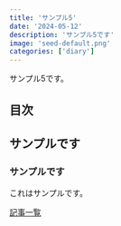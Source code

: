 ```yaml
---
title: 'サンプル5'
date: '2024-05-12'
description: 'サンプル5です'
image: 'seed-default.png'
categories: ['diary']
---
```


サンプル5です。

## 目次

## サンプルです

### サンプルです

これはサンプルです。

[記事一覧](/)